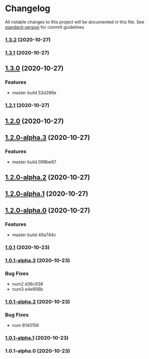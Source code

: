 # Changelog

All notable changes to this project will be documented in this file. See [standard-version](https://github.com/conventional-changelog/standard-version) for commit guidelines.

### [1.3.2](https://github.com/shixintian/testChangelog/compare/v1.3.1...v1.3.2) (2020-10-27)

### [1.3.1](///compare/v1.3.0...v1.3.1) (2020-10-27)

## [1.3.0](///compare/v1.2.1...v1.3.0) (2020-10-27)


### Features

* master build 52d286e

### [1.2.1](///compare/v1.2.0...v1.2.1) (2020-10-27)

## [1.2.0](///compare/v1.2.0-alpha.3...v1.2.0) (2020-10-27)

## [1.2.0-alpha.3](///compare/v1.2.0-alpha.2...v1.2.0-alpha.3) (2020-10-27)


### Features

* master build 098be67

## [1.2.0-alpha.2](///compare/v1.2.0-alpha.1...v1.2.0-alpha.2) (2020-10-27)

## [1.2.0-alpha.1](///compare/v1.2.0-alpha.0...v1.2.0-alpha.1) (2020-10-27)

## [1.2.0-alpha.0](///compare/v1.2.0-0...v1.2.0-alpha.0) (2020-10-27)


### Features

* master build 49a744c

### [1.0.1](///compare/v1.0.1-alpha.3...v1.0.1) (2020-10-23)

### [1.0.1-alpha.3](///compare/v1.0.1-alpha.2...v1.0.1-alpha.3) (2020-10-23)


### Bug Fixes

* num2 d36c938
* num3 e4e956b

### [1.0.1-alpha.2](///compare/v1.0.1-alpha.1...v1.0.1-alpha.2) (2020-10-23)


### Bug Fixes

* num 8140156

### [1.0.1-alpha.1](///compare/v1.0.1-alpha.0...v1.0.1-alpha.1) (2020-10-23)

### 1.0.1-alpha.0 (2020-10-23)
